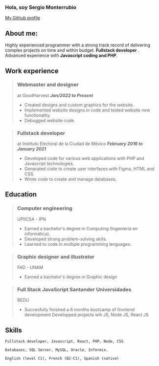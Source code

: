 ### Hola, soy Sergio Monterrubio

[My Github profile](https://github.com/sergiomm84)

## About me:

Highly experienced programmer with a strong track record of delivering complex projects on time and within budget. **Fullstack developer** . Advanced experience with **Javascript coding and PHP**.

## Work experience

> ### Webmaster and designer
>
> at GoodHarvest **_Jan/2022 to Present_**
>
> - Created designs and custom graphics for the website.
> - Implemented website designs in code and tested website new functionality.
> - Debugged website code.

> ### Fullstack developer
>
> at Instituto Electoral de la Ciudad de México **_February 2016 to January 2021_**
>
> - Developed code for various web applications with PHP and Javascript technologies.
> - Generated code to create user interfaces with Figma, HTML and CSS.
> - Wrote code to create and manage databases.

## Education

> ### Computer engineering
>
> UPIICSA - IPN
>
> - Earned a bachelor's degree in Computing (Ingeniería en informática).
> - Developed strong problem-solving skills.
> - Learned to code in multiple programming languages.

> ### Graphic designer and illustrator
>
> FAD - UNAM
>
> - Earned a bachelor's degree in Graphic design

> ### Full Stack JavaScript Santander Universidades
>
> BEDU
>
> - Succesfully finished a 6 months bootcamp of frontend development Developped projects wih JS, Node JS, React JS

## Skills

```
Fullstack developer, Javascript, React, PHP, Node, CSS
```

```
Databases, SQL Server, MySQL, Oracle, Informix.
```

```
English (level C1), French (B2-C1), Spanish (native)
```
